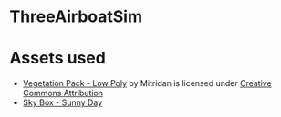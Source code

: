 # ThreeAirboatSim

# Assets used
- [Vegetation Pack - Low Poly](https://skfb.ly/6UYDF) by Mitridan is licensed under [Creative Commons Attribution](http://creativecommons.org/licenses/by/4.0/)
- [Sky Box - Sunny Day](http://opengameart.org/content/sky-box-sunny-day)